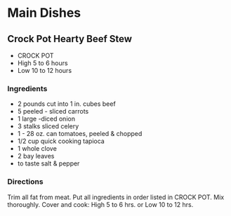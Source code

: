 # Main Dishes

## Crock Pot Hearty Beef Stew

* CROCK POT
* High 5 to 6 hours
* Low 10 to 12 hours

### Ingredients

* 2 pounds cut into 1 in. cubes beef
* 5 peeled - sliced carrots
* 1 large -diced onion
* 3 stalks sliced celery
* 1 - 28 oz. can tomatoes, peeled & chopped
* 1/2 cup  quick cooking tapioca
* 1 whole clove
* 2  bay leaves
* to taste salt & pepper

### Directions

Trim all fat from meat.  Put all ingredients in order listed  in CROCK POT.  Mix thoroughly.  Cover and cook:  High 5 to 6 hrs.  or Low 10 to 12 hrs.
